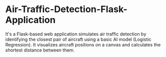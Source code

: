 # Air-Traffic-Detection-Flask-Application
It's a Flask-based web application simulates air traffic detection by identifying the closest pair of aircraft using a basic AI model (Logistic Regression). It visualizes aircraft positions on a canvas and calculates the shortest distance between them.
